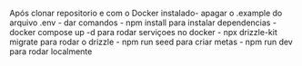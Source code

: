 Após clonar repositorio e com o Docker instalado-
apagar o .example do arquivo .env -
dar comandos -
npm install para instalar dependencias -
docker compose up -d para rodar serviçoes no docker -
npx drizzle-kit migrate para rodar o drizzle -
npm run seed para criar metas -
npm run dev para rodar localmente

